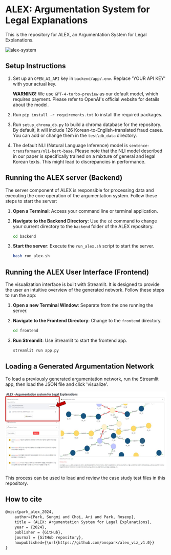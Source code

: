 # ALEX: Argumentation System for Legal Explanations

This is the repository for ALEX, an Argumentation System for Legal Explanations. 


![alex-system](https://github.com/onspark/images/blob/main/demo_alex_low_res.gif)



## Setup Instructions

1. Set up an `OPEN_AI_API` key in `backend/app/.env`. Replace 'YOUR API KEY' with your actual key.

   **WARNING!** 
   We use `GPT-4-turbo-preview` as our default model, which requires payment. Please refer to OpenAI's official website for details about the model.

2. Run `pip install -r requirements.txt` to install the required packages.

3. Run `setup_chroma_db.py` to build a chroma database for the repository. By default, it will include 126 Korean-to-English-translated fraud cases. You can add or change them in the `test\db_data` directory.

4. The default NLI (Natural Language Inference) model is `sentence-transformers/nli-bert-base`. Please note that the NLI model described in our paper is specifically trained on a mixture of general and legal Korean texts. This might lead to discrepancies in performance.

## Running the ALEX server (Backend)
The server component of ALEX is responsible for processing data and executing the core operation of the argumentation system. Follow these steps to start the server:

1. **Open a Terminal**: Access your command line or terminal application.

2. **Navigate to the Backend Directory**: Use the `cd` command to change your current directory to the `backend` folder of the ALEX repository.
   ```bash
   cd backend
   ```
3. **Start the server**: Execute the `run_alex.sh` script to start the server.

    ```bash
    bash run_alex.sh
    ```

## Running the ALEX User Interface (Frontend)
The visualization interface is built with Streamlit. It is designed to provide the user an intuitive overview of the generated network. Follow these steps to run the app:

1. **Open a new Terminal Window**: Separate from the one running the server.

2. **Navigate to the Frontend Directory**: Change to the `frontend` directory.

    ```bash
    cd frontend
    ```

3. **Run Streamlit**: Use Streamlit to start the frontend app.

    ```bash
    streamlit run app.py
    ```

## Loading a Generated Argumentation Network
To load a previously generated argumentation network, run the Streamlit app, then load the JSON file and click 'visualize'. 

![load-network](https://github.com/onspark/images/blob/main/load_json_demo.png)

This process can be used to load and review the case study test files in this repository.


## How to cite
```
@misc{park_alex_2024,
    author={Park, Sungmi and Choi, Ari and Park, Roseop},
    title = {ALEX: Argumentation System for Legal Explanations},
    year = {2024},
    publisher = {GitHub},
    journal = {GitHub repository},
    howpublished={\url{https://github.com/onspark/alex_viz_v1.0}}
}
```
